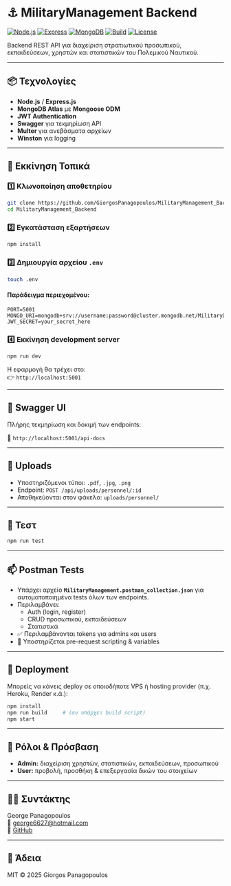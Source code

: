 # ⚓ MilitaryManagement Backend

[![Node.js](https://img.shields.io/badge/Node.js-18.x-brightgreen.svg)](https://nodejs.org/)
[![Express](https://img.shields.io/badge/Express-Framework-blue.svg)](https://expressjs.com/)
[![MongoDB](https://img.shields.io/badge/MongoDB-Atlas-green.svg)](https://www.mongodb.com/)
[![Build](https://img.shields.io/badge/Build-Passing-success.svg)]()
[![License](https://img.shields.io/badge/license-MIT-blue.svg)](LICENSE)

Backend REST API για διαχείριση στρατιωτικού προσωπικού, εκπαιδεύσεων, χρηστών και στατιστικών του Πολεμικού Ναυτικού.

---

## 📦 Τεχνολογίες

- **Node.js** / **Express.js**
- **MongoDB Atlas** με **Mongoose ODM**
- **JWT Authentication**
- **Swagger** για τεκμηρίωση API
- **Multer** για ανεβάσματα αρχείων
- **Winston** για logging

---

## 🚀 Εκκίνηση Τοπικά

### 1️⃣ Κλωνοποίηση αποθετηρίου

```bash
git clone https://github.com/GiorgosPanagopoulos/MilitaryManagement_Backend.git
cd MilitaryManagement_Backend
```

### 2️⃣ Εγκατάσταση εξαρτήσεων

```bash
npm install
```

### 3️⃣ Δημιουργία αρχείου `.env`

```bash
touch .env
```

#### Παράδειγμα περιεχομένου:

```env
PORT=5001
MONGO_URI=mongodb+srv://username:password@cluster.mongodb.net/MilitaryDB
JWT_SECRET=your_secret_here
```

### 4️⃣ Εκκίνηση development server

```bash
npm run dev
```

Η εφαρμογή θα τρέχει στο:  
👉 `http://localhost:5001`

---


## 📡 Swagger UI

Πλήρης τεκμηρίωση και δοκιμή των endpoints:

📍 `http://localhost:5001/api-docs`

---

## 📁 Uploads

- Υποστηριζόμενοι τύποι: `.pdf`, `.jpg`, `.png`
- Endpoint: `POST /api/uploads/personnel/:id`
- Αποθηκεύονται στον φάκελο: `uploads/personnel/`

---

## 🧪 Τεστ

```bash
npm run test
```

---

## 📫 Postman Tests

- Υπάρχει αρχείο **`MilitaryManagement.postman_collection.json`** για αυτοματοποιημένα tests όλων των endpoints.
- Περιλαμβάνει:
  - Auth (login, register)
  - CRUD προσωπικού, εκπαιδεύσεων
  - Στατιστικά
- ✅ Περιλαμβάνονται tokens για admins και users
- 🔁 Υποστηρίζεται pre-request scripting & variables

---

## 🚀 Deployment

Μπορείς να κάνεις deploy σε οποιοδήποτε VPS ή hosting provider (π.χ. Heroku, Render κ.ά.):

```bash
npm install
npm run build     # (αν υπάρχει build script)
npm start
```

---

## 🔐 Ρόλοι & Πρόσβαση

- **Admin:** διαχείριση χρηστών, στατιστικών, εκπαιδεύσεων, προσωπικού
- **User:** προβολή, προσθήκη & επεξεργασία δικών του στοιχείων

---

## 👨‍💻 Συντάκτης

George Panagopoulos  
📧 george6627@hotmail.com  
🔗 [GitHub](https://github.com/GiorgosPanagopoulos)

---

## 📄 Άδεια

MIT © 2025 Giorgos Panagopoulos